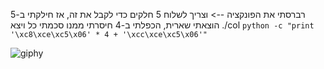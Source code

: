 רברסתי את הפונקציה --> וצריך לשלוח 5 חלקים כדי לקבל את זה, אז חילקתי ב-5 הוצאתי שארית, הכפלתי ב-4 חיסרתי ממנו סכמתי כל ויצא
./col `python -c "print '\xc8\xce\xc5\x06' * 4 + '\xcc\xce\xc5\x06'"`

![giphy](https://github.com/ido5ch/Pwnable.kr/assets/97401114/901337d1-e334-48c6-be29-5570c6847d20)
